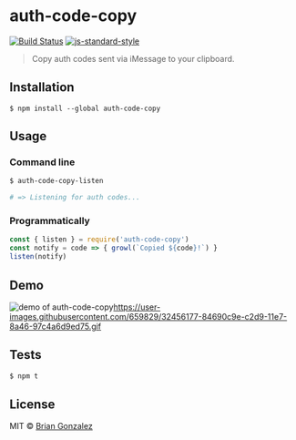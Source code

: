 # auth-code-copy

[![Build Status](https://travis-ci.org/briangonzalez/auth-code-copy.svg?branch=master&style=flat-square)](https://travis-ci.org/briangonzalez/auth-code-copy) [![js-standard-style](https://img.shields.io/badge/code%20style-standard-brightgreen.svg?style=flat-square)](http://standardjs.com)


> Copy auth codes sent via iMessage to your clipboard.

## Installation

```
$ npm install --global auth-code-copy
```

## Usage

### Command line

```sh
$ auth-code-copy-listen

# => Listening for auth codes...
```

### Programmatically

```js
const { listen } = require('auth-code-copy')
const notify = code => { growl(`Copied ${code}!`) }
listen(notify)
```

## Demo

![demo of auth-code-copy]()https://user-images.githubusercontent.com/659829/32456177-84690c9e-c2d9-11e7-8a46-97c4a6d9ed75.gif

## Tests

```sh
$ npm t
```

## License

MIT © [Brian Gonzalez](https://briangonzalez.org)
